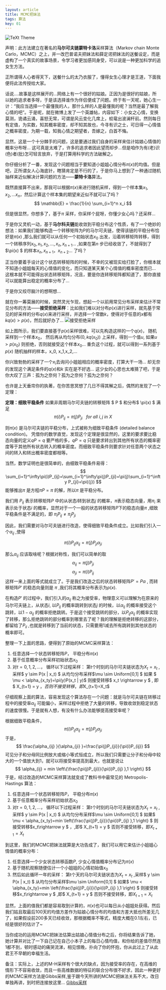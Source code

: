 ```yaml
---
layout: article
title: MCMC把妹法
tags: 算法
key: 01
---
```


![TeXt Theme](https://upload-images.jianshu.io/upload_images/3866322-f2a4d3e3eb465efa.png?imageMogr2/auto-orient/strip%7CimageView2)



声明：此方法建立在著名的**马尔可夫链蒙特卡洛**采样算法（Markov chain Monte Carlo，MCMC）之上，并一改巴普诺夫把妹法和薛定谔把妹法的送餐设定，而是虚构了一个真实的故事场景，令学习者更加感同身受，可以说是一种更加科学的追女生方法。

正所谓得人心者得天下，送餐什么的太乃衣服了，懂得女生心理才是王道，下面我便将此法传授给大家。

话说....故事是这样展开的...网络上有一个很好的姑娘。正因为是很好的姑娘，所以她的追求者多呀，于是该选择谁作为伴侣便成了问题。终于有一天呢，她心生一计：“我应当选择一个最懂我的人，那什么样的人是最懂我的呢？当然是最了解我心情的吧”。于是呢，就在微博上发了一个英雄帖，内容如下：小女之心情，变换莫测，诡谲云涌，喜怒无常，可谓是风云变化几席上，蛟鼋出波澜杆前。然则每日有定值，为实数，知其概率密度，却不知其故也，今寻有识之士，可日得一心情值之概率密度，为期一载，知我心情之期望者，吾嫁之，白首不悔。

显然，这是一个十分棘手的问题，这是要通过我们自身的采样来估计姑娘心情值的概率分布呀...
这可真是太难了，许多的追求者因此望而却步...但是咱作为有(老)识(色)者(批)怎可轻言放弃，于是打算用科学的方法破解之。

你仔细分析了一番，发现这个问题相当于要知道小姐姐心情分布$\pi(x)$的均值。但是吧，正所谓女人心海底针，瞎猜肯定是不行的了，于是你马上想到了一种通过随机抽样来近似解决计算问题的方法——**蒙特卡洛**算法。

既然直接算不出来，那我可以根据$\pi(x)$来进行随机采样，得到一个样本集$x_1,x_2,...x_n$，然后计算这个样本集的期望来近似不就可以了吗？
$$
\mathbb{E} =  \frac{1}{n} \sum_{i=1}^n x_i
$$

但是很显然，你想多了，基于$\pi$ 采样，你采样个屁呀，你懂少女心吗？还采样...

于是你又灵机一动，基于**马尔科夫链**能收敛到平稳分布这个性质，有了一个绝妙的想法：如果我们能够构造一个转移矩阵为P的马尔可夫链，使得该链的平稳分布恰好是$\pi(x)$ ,那么我们就可以从任何一个初始状态$x_0$ 出发，沿着转移矩阵转移，得到一个转移序列$x_0,x_1,x_2,...,x_n,x_{n+1}...$ ,如果在第$n$ 步已经收敛了，不就得到了$\pi(x) $ 的样本$x_n, x_{n+1}，x_{n+2} ...$ 了吗？

正当你要着手设计这个状态转移矩阵的时候，不幸的又被现实给打脸了，你根本就不知道小姐姐每天的心情值的变化，而只知道某天某个心情值的概率密度而已... 这根本就不可能得出状态转移矩阵，况且，要是你连转移矩阵都知道了，那你直接可以就能算出稳定的概率分布了...

于是你又绞尽脑汁的想啊想...

就在你一筹莫展的时候，突然灵光乍现，想起一个以前用常见分布采样来估计不常见分布的方法——**接受拒绝采样**：比如我们难以对分布$p(x)$进行采样，就先基于常见的好采样的分布$q(x)$来进行采样，并选择一个常数$k$，使得对于任意的$x$都有$kq(x) > p(x)$，然后就好办了...
![接受拒绝采样](https://upload-images.jianshu.io/upload_images/3866322-dfc47b5f22cbc5f2.png?imageMogr2/auto-orient/strip%7CimageView2/2/w/1240)

如上图所示，我们要直接基于$p(x)$采样很难，可以先构造这样的一个$q(x)$， 随机采样到一个样本$x_0$， 然后再从均匀分布$(0, kq(x_0))$ 上采样，得到一个值$u$, 如果$u > p(x_0)$ 则拒绝，否则就接受这个样本$x_0$... 重负这个过程，就可以得到一系列基于$p(x)$ 随机抽样的样本，x_0, x_1,x_2,...

你兴致勃勃的采样了一个$x_i$去询问小姐姐相应的概率密度，打算大干一场... 却无奈的发现这个满足条件的$q(x)$和$k$ 实在是不好选... 这少女的心思也太难猜了吧，于是你大叹了三声：孤为之奈何？孤为之奈何？孤为之奈何？

也许是上天垂帘你的执著，在你苦思冥想了几日不得其解之后，偶然的发现了一个定理：

**定理：细致平稳条件** 如果非周期马尔可夫链的转移矩阵 $ P $ 和分布$ \pi(x) $ 满足
$$
\pi(i)P_{ij}=\pi(j)P_{ji}  ~~~ for \ all  \  i,j  \ in \ X
$$

则$\pi(x)$ 是马尔可夫链的平稳分布，上式被称为细致平稳条件 (detailed balance condition)。
凭借你的数学直觉，发现这个定理是很显然的，这里的要求要比稳态向量的定义$qP=q$ 要严格的多，$qP=q$ 只是要求转出到其他所有状态的概率密度等于其他所有状态转入的概率密度。而细致平稳条件则要求针对任意两个状态之间的转入和转出概率密度都相等。

当然，数学证明也是很简单的，由细致平稳条件易得：
$$
\sum_{i=1}^\infty\pi(i)P_{ij}=\sum_{i=1}^\infty\pi(j)P_{ji}=\pi(j)\sum_{i=1}^\infty P_{ji}=\pi({j})
$$
能够推出$\pi$ 是方程$\pi P=\pi$ 的解，所以$\pi$ 是平稳分布。

我们用 $P_{ij}$ 表示转移矩阵$P$ 中的从状态$i$转到状态$j$ 的概率，$\pi$表示稳态向量，用$\pi_i$ 来表示处于状态$i$ 的概率，显然对于一个一般的状态转移矩阵$P$下的稳态向量$\pi$ ,细致平稳条件是不满足的，即 $\pi_iP_{ij}\neq \pi_jP_{ji}$

因此，我们需要对马尔可夫链进行改造，使得细致平稳条件成立。比如我们引入一个$\alpha_{ij}$ ,使得

$$
\pi(i)P_{ij}\alpha_{ij}=\pi(j)P_{ji}\alpha_{ji}
$$

那么$\alpha_{ij}$ 应该取啥呢？根据对称性，我们可以简单的取
$$\alpha_{ij}=\pi(j)P_{ji} $$
$$\alpha_{ji}=\pi(i)P_{ij}$$
这样一来上面的等式就成立了。于是我们改造之后的状态转移矩阵$P'=P \alpha$ , 而转移矩阵$P'$ 的稳态向量则是 $\pi$ ,我们将其概率分布表示为$p(x)$.

在构造$P'$ 的过程中，我们引入的$\alpha_{ij}$ 称之为接受率，物理意义可以理解为在原来的马尔可夫链上，从状态$i$, 以$P_{ij}$ 的概率跳转到状态$j$ 的时候，以$\alpha_{ij}$ 的概率接受这个跳转，以$1- \alpha_{ij}$ 的概率拒绝跳转。于是这个接受跳转的部分，以$P_{ij}\alpha_{ij}$ 的概率实现了转移，那么拒绝跳转的部分概率到哪里去了呢？我的理解是拒绝转移的这部分，都留给了$P_{ii}$ ,也就是转移到了当前的状态，只需要用1减去所有跳转到其他状态的概率即可。

整理一下上面的思路，便得到了原始的MCMC采样算法：
1. 任意选择一个状态转移矩阵$P$， 平稳分布$\pi(x)$
2. 基于任意概率分布采样初始状态$x_0$
3. 对$t=0,1,2,...$， 循环以下过程采样：
第t个时刻的马尔可夫链状态为$X_t=x_t$ ,采样$ y \sim P(x | x_t) $
从均匀分布采样$\mu \sim Uniform[0,1] $
如果 $ \mu  < \alpha_{x_ty}=\pi(y)P(x_t | y)$ 则接受转移$ x_t \rightarrow y $ , 即$ X_{t+1} = y $，
否则不接受转移，即$X_{t+1}=X_t$

仔细观察上面的算法，容易发现这个算法存在一个问题：就是马尔可夫链在转移过程中的接受率$\alpha_{ij}$ 可能偏小，采样过程中拒绝了大量的转移，导致收敛到稳定状态的速度很慢。于是就有人想，有没有什么办法能够提高接受率呢？

根据细致平稳条件，
$$
\pi(i)P_{ij}\alpha_{ij}=\pi(j)P_{ji}\alpha_{ji}
$$
于是，
$$
\frac{\alpha_{ij} }{\alpha_{ji} }=\frac{\pi(j)P_{ji}}{\pi(i)P_{ij}}
$$
可见分子和分母同比例放大或缩小等式恒成立，所以我们只需要让分子和分母中较大的一个值放大到1，就可以将接受率提高到最大，也就是说让
$$
\alpha_{ij} = min \left\{\frac{\pi(j)P_{ji}}{\pi(i)P_{ij} },1 \right\}
$$
于是，经过改造的MCMC采样算法就变成了教科书中最常见的 Metropolis-Hastings 算法：
1. 任意选择一个状态转移矩阵$P$， 平稳分布$\pi(x)$
2. 基于任意概率分布采样初始状态$x_0$
3. 对$t=0,1,2,...$， 循环以下过程采样：
第t个时刻的马尔可夫链状态为$X_t=x_t$ ,采样$ y \sim P(x | x_t) $
从均匀分布采样$\mu \sim Uniform[0,1] $
如果$ \mu < \alpha_{x_ty}=min \left\{\frac{\pi(j)P_{ji}}{\pi(i)P_{ij} },1 \right\} $ 则接受转移$x_t\rightarrow y $ ，,即$ X_{t+1} = y $
否则不接受转移，即$X_{t+1}=X_t$

到这里，我们的MCMC把妹法就算是大功告成了，我们可以用它来估计小姐姐心情值的概率分布：
1. 任意选择一个少女状态转移函数$P$, 少女心情值概率分布记为$\pi(x)$
2. 基于随机观察随便估计一个小姐姐的心情初始值$x_0$
3. 然后如此循环一年的采样：
第t个天的马尔可夫链状态为$X_t=x_t$ ,采样$ y \sim P(x | x_t) $
从均匀分布采样$\mu \sim Uniform[0,1] $
如果$ \mu < \alpha_{x_ty}=min \left\{\frac{\pi(j)P_{ji}}{\pi(i)P_{ij} },1 \right\} $ 则接受转移$x_t\rightarrow y $ ,即$ X_{t+1} = y $
否则不接受转移，即$X_{t+1}=X_t$

显然，上面的值我们都是容易取到计算的，$\pi(x)$也可以每日从小姐姐处获得。然后我们姑且取最后100天的均值方差作为姑娘心情分布的均值和方差大抵也所差无几了，如果假设前200多天已经收敛，那根据概率不等式，精度大概在0.1左右，已经是很好的估计了~

当你成功的运用MCMC把妹法估算出姑娘心情值分布之后，你将结果告诉了她，她计算并对比了一下自己记在自己小本子上的每日心情均值，和你给的差值尽然连1都不到，顿时感动的痛哭流涕，相见恨晚，扑向了你的怀抱，你从此过上了从此君王不早朝的幸福生活。

备注：实际上，上述的M-H采样有个很大的缺点，因为接受率的存在，在高维的情形下不容易收敛，而且一些高维数据的特征的联合分布很不好求，因此一种更好的MCMC采样方法是Gibbs采样,鉴于跟今天所讲的MCMC把妹法关系不大，改日单独再讲，到时把连接放这里... [Gibbs采样]()
